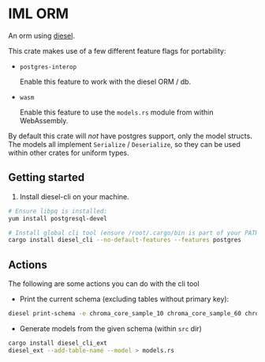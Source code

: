 # IML ORM

An orm using [diesel](http://diesel.rs/).

This crate makes use of a few different feature flags for portability:

- `postgres-interop`

  Enable this feature to work with the diesel ORM / db.

- `wasm`

  Enable this feature to use the `models.rs` module from within WebAssembly.

By default this crate will _not_ have postgres support, only the model structs. The models all implement `Serialize` / `Deserialize`, so they can be used within other crates for uniform types.

## Getting started

1. Install diesel-cli on your machine.

```sh
# Ensure libpq is installed:
yum install postgresql-devel

# Install global cli tool (ensure /root/.cargo/bin is part of your PATH)
cargo install diesel_cli --no-default-features --features postgres
```

## Actions

The following are some actions you can do with the cli tool

- Print the current schema (excluding tables without primary key):

```sh
diesel print-schema -e chroma_core_sample_10 chroma_core_sample_60 chroma_core_sample_300 chroma_core_sample_3600 chroma_core_sample_86400
```

- Generate models from the given schema (within `src` dir)

```sh
cargo install diesel_cli_ext
diesel_ext --add-table-name --model > models.rs
```
